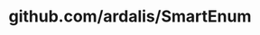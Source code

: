 ---
layout: post
title: github.com/ardalis/SmartEnum
categories: link
tags: [انگلیسی, برنامه‌نویسی]
---